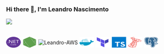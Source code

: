 ### Hi there 👋, I'm Leandro Nascimento

[![](https://img.shields.io/badge/-Leandro%20Nascimento-blue?style=flat-square&logo=Linkedin&logoColor=white&link=https://www.linkedin.com/in/nascimentoleandro/)](https://www.linkedin.com/in/nascimentoleandro/)

<div style="display: inline_block"><br>
    <img align="center" alt="Leandro-Net" height="30" width="40" src="https://github.com/devicons/devicon/blob/master/icons/dotnetcore/dotnetcore-original.svg">  
    <img align="center" alt="Leandro-Bash" height="30" width="40" src="https://github.com/devicons/devicon/blob/master/icons/nodejs/nodejs-plain.svg">  
    <img align="center" alt="Leandro-AWS" height="30" width="40" src="https://github.com/thematheusgomes/thematheusgomes/blob/main/aws.svg">
    <img align="center" alt="Leandro-Docker" height="30" width="40" src="https://github.com/devicons/devicon/blob/master/icons/docker/docker-plain.svg">
    <img align="center" alt="Leandro-Terraform" height="30" width="40" src="https://github.com/devicons/devicon/blob/master/icons/terraform/terraform-original.svg">
    <img align="center" alt="Leandro-Ts" height="30" width="40" src="https://raw.githubusercontent.com/devicons/devicon/master/icons/typescript/typescript-plain.svg">
    <img align="center" alt="Leandro-SQL" height="30" width="40" src="https://github.com/devicons/devicon/blob/master/icons/microsoftsqlserver/microsoftsqlserver-plain.svg">
    <img align="center" alt="Leandro-Postgresql" height="30" width="40" src="https://github.com/devicons/devicon/blob/master/icons/postgresql/postgresql-plain.svg">
</div>

<!--
**leandrochomp/leandrochomp** is a ✨ _special_ ✨ repository because its `README.md` (this file) appears on your GitHub profile.

Here are some ideas to get you started:

- 🔭 I’m currently working on ...
- 🌱 I’m currently learning ...
- 👯 I’m looking to collaborate on ...
- 🤔 I’m looking for help with ...
- 💬 Ask me about ...
- 📫 How to reach me: ...
- 😄 Pronouns: ...
- ⚡ Fun fact: ...
-->
